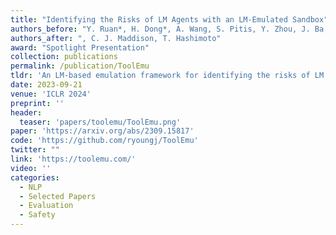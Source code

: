 ```yaml
---
title: "Identifying the Risks of LM Agents with an LM-Emulated Sandbox"
authors_before: "Y. Ruan*, H. Dong*, A. Wang, S. Pitis, Y. Zhou, J. Ba, "
authors_after: ", C. J. Maddison, T. Hashimoto"
award: "Spotlight Presentation" 
collection: publications
permalink: /publication/ToolEmu
tldr: 'An LM-based emulation framework for identifying the risks of LM agents at scale.'
date: 2023-09-21
venue: 'ICLR 2024'
preprint: '' 
header: 
  teaser: 'papers/toolemu/ToolEmu.png'
paper: 'https://arxiv.org/abs/2309.15817'
code: 'https://github.com/ryoungj/ToolEmu' 
twitter: ""
link: 'https://toolemu.com/'
video: ''
categories:
  - NLP
  - Selected Papers 
  - Evaluation
  - Safety
---
```

